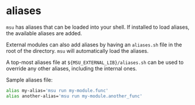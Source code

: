
# aliases

`msu` has aliases that can be loaded into your shell. If installed to load aliases, the available aliases are added.

External modules can also add aliases by having an `aliases.sh` file in the root of the directory. `msu` will automatically load the aliases.

A top-most aliases file at `${MSU_EXTERNAL_LIB}/aliases.sh` can be used to override any other aliases, including the internal ones.

Sample aliases file:

```bash
alias my-alias='msu run my-module.func'
alias another-alias='msu run my-module.another_func'
```
